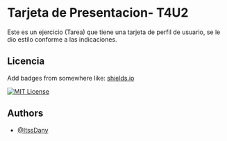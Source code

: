 
# Tarjeta de Presentacion- T4U2

Este es un ejercicio (Tarea) que tiene una tarjeta de perfil de usuario, se le dio estilo conforme a las indicaciones.

## Licencia

Add badges from somewhere like: [shields.io](https://shields.io/)

[![MIT License](https://img.shields.io/badge/License-MIT-green.svg)](https://choosealicense.com/licenses/mit/)

## Authors

- [@ItssDany](https://github.com/ItssDany)

